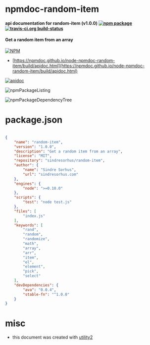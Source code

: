 # npmdoc-random-item

#### api documentation for  random-item (v1.0.0)  [![npm package](https://img.shields.io/npm/v/npmdoc-random-item.svg?style=flat-square)](https://www.npmjs.org/package/npmdoc-random-item) [![travis-ci.org build-status](https://api.travis-ci.org/npmdoc/node-npmdoc-random-item.svg)](https://travis-ci.org/npmdoc/node-npmdoc-random-item)

#### Get a random item from an array

[![NPM](https://nodei.co/npm/random-item.png?downloads=true&downloadRank=true&stars=true)](https://www.npmjs.com/package/random-item)

- [https://npmdoc.github.io/node-npmdoc-random-item/build/apidoc.html](https://npmdoc.github.io/node-npmdoc-random-item/build/apidoc.html)

[![apidoc](https://npmdoc.github.io/node-npmdoc-random-item/build/screenCapture.buildCi.browser.%252Ftmp%252Fbuild%252Fapidoc.html.png)](https://npmdoc.github.io/node-npmdoc-random-item/build/apidoc.html)

![npmPackageListing](https://npmdoc.github.io/node-npmdoc-random-item/build/screenCapture.npmPackageListing.svg)

![npmPackageDependencyTree](https://npmdoc.github.io/node-npmdoc-random-item/build/screenCapture.npmPackageDependencyTree.svg)



# package.json

```json

{
    "name": "random-item",
    "version": "1.0.0",
    "description": "Get a random item from an array",
    "license": "MIT",
    "repository": "sindresorhus/random-item",
    "author": {
        "name": "Sindre Sorhus",
        "url": "sindresorhus.com"
    },
    "engines": {
        "node": ">=0.10.0"
    },
    "scripts": {
        "test": "node test.js"
    },
    "files": [
        "index.js"
    ],
    "keywords": [
        "rand",
        "random",
        "randomize",
        "math",
        "array",
        "arr",
        "item",
        "el",
        "element",
        "pick",
        "select"
    ],
    "devDependencies": {
        "ava": "0.0.4",
        "stable-fn": "^1.0.0"
    }
}
```



# misc
- this document was created with [utility2](https://github.com/kaizhu256/node-utility2)
